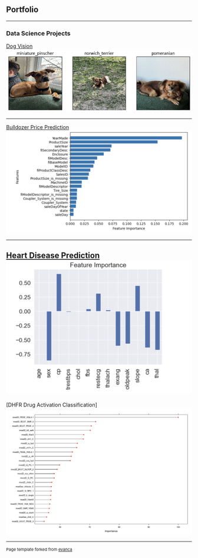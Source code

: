 
## Portfolio

---

### Data Science Projects

[Dog Vision](https://github.com/carolinesmith527/datascience/tree/main/dog-vision)
<img src="images/dogvisionresults.png?raw=true"/>

---
[Bulldozer Price Prediction](https://github.com/carolinesmith527/datascience/tree/main/bulldozer-price-prediction-project)
<img src="images/tractorprediction.png?raw=true"/>

---

[Heart Disease Prediction](https://github.com/carolinesmith527/datascience/tree/main/heart-disease-project)
<img src="images/heartdiseaseprediction.png?raw=true"/>
---

[DHFR Drug Activation Classification]
<img src="images/dhfr feature importance.png?raw=true"/>


---
<p style="font-size:11px">Page template forked from <a href="https://github.com/evanca/quick-portfolio">evanca</a></p>
<!-- Remove above link if you don't want to attibute -->
